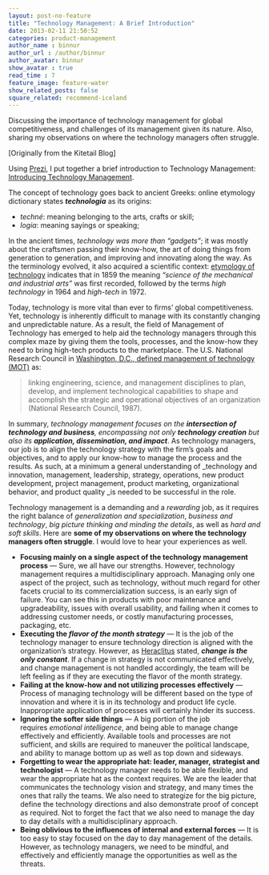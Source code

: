 ```yaml
---
layout: post-no-feature
title: "Technology Management: A Brief Introduction"
date: 2013-02-11 21:50:52
categories: product-management
author_name : binnur
author_url : /author/binnur
author_avatar: binnur
show_avatar : true
read_time : 7
feature_image: feature-water
show_related_posts: false
square_related: recommend-iceland
---
```

Discussing the importance of technology management for global competitiveness, and challenges of its management given its nature. Also, sharing my observations on where the technology managers often struggle.

\[Originally from the Kitetail Blog\]  

Using [Prezi](http://prezi.com/ "Prezi"), I put together a brief introduction to Technology Management: [Introducing Technology Management](http://prezi.com/ewps8_-uep9h/introducing-technology-management/?kw=view-ewps8_-uep9h&rc=ref-2147765 "Introducing Technology Management").

The concept of technology goes back to ancient Greeks: online etymology dictionary states _**technologia**_ as its origins:

*   _techné_: meaning belonging to the arts, crafts or skill;
*   _logia_: meaning sayings or speaking;

In the ancient times, _technology was more than “gadgets”_; it was mostly about the craftsmen passing their know-how, the art of doing things from generation to generation, and improving and innovating along the way. As the terminology evolved, it also acquired a scientific context: [etymology of technology](http://www.etymonline.com/index.php?term=technology) indicates that in 1859 the meaning _“science of the mechanical and industrial arts”_ was first recorded, followed by the terms _high technology_ in 1964 and _high-tech_ in 1972.

Today, technology is more vital than ever to firms’ global competitiveness. Yet, technology is inherently difficult to manage with its constantly changing and unpredictable nature. As a result, the field of Management of Technology has emerged to help aid the technology managers through this complex maze by giving them the tools, processes, and the know-how they need to bring high-tech products to the marketplace. The U.S. National Research Council in [Washington, D.C., defined management of technology (MOT)](http://www.referenceforbusiness.com/management/Str-Ti/Technology-Management.html) as:

> linking engineering, science, and management disciplines to plan, develop, and implement technological capabilities to shape and accomplish the strategic and operational objectives of an organization (National Research Council, 1987).

In summary, _technology management focuses on the **intersection of technology and business**, encompassing not only **technology creation** but also its **application, dissemination, and impact**_. As technology managers, our job is to align the technology strategy with the firm’s goals and objectives, and to apply our know-how to manage the process and the results. As such, at a minimum a general understanding of _technology and innovation, management, leadership, strategy, operations, new product development, project management, product marketing, organizational behavior, and product quality _is needed to be successful in the role.

Technology management is a demanding and a _rewarding_ job, as it requires the right balance of _generalization and specialization_, _business and technology_, _big picture thinking and minding the details_, as well as _hard and soft skills_. Here are **some of my observations on where the technology managers often struggle**. I would love to hear your experiences as well.

*   **Focusing mainly on a single aspect of the technology management process** — Sure, we all have our strengths. However, technology management requires a multidisciplinary approach. Managing only one aspect of the project, such as technology, without much regard for other facets crucial to its commercialization success, is an early sign of failure. You can see this in products with poor maintenance and upgradeability, issues with overall usability, and failing when it comes to addressing customer needs, or costly manufacturing processes, packaging, etc.
*   **Executing the _flavor of the month strategy_** — It is the job of the technology manager to ensure technology direction is aligned with the organization’s strategy. However, as [Heraclitus](http://www.wsu.edu/~dee/GREECE/HERAC.HTM) stated, **_change is the only constant_**. If a change in strategy is not communicated effectively, and change management is not handled accordingly, the team will be left feeling as if they are executing the flavor of the month strategy.
*   **Failing at the know-how and not utilizing processes effectively** — Process of managing technology will be different based on the type of innovation and where it is in its technology and product life cycle. Inappropriate application of processes will certainly hinder its success.
*   **Ignoring the softer side things** — A big portion of the job requires _emotional intelligence_, and being able to manage change effectively and efficiently. Available tools and processes are not sufficient, and skills are required to maneuver the political landscape, and ability to manage bottom up as well as top down and sideways.
*   **Forgetting to wear the appropriate hat: leader, manager, strategist and technologist** — A technology manager needs to be able flexible, and wear the appropriate hat as the context requires. We are the leader that communicates the technology vision and strategy, and many times the ones that rally the teams. We also need to strategize for the big picture, define the technology directions and also demonstrate proof of concept as required. Not to forget the fact that we also need to manage the day to day details with a multidisciplinary approach.
*   **Being oblivious to the influences of internal and external forces** — It is too easy to stay focused on the day to day management of the details. However, as technology managers, we need to be mindful, and effectively and efficiently manage the opportunities as well as the threats.